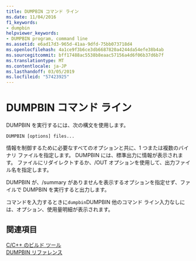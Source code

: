 ```yaml
---
title: DUMPBIN コマンド ライン
ms.date: 11/04/2016
f1_keywords:
- dumpbin
helpviewer_keywords:
- DUMPBIN program, command line
ms.assetid: e6ad17d3-965d-41aa-9dfd-75bb073718d4
ms.openlocfilehash: 4a1ce9f3b6ce3db6687820a4244da54efe38b4ab
ms.sourcegitcommit: bff17488ac5538b8eaac57156a4d6f06b37d6b7f
ms.translationtype: MT
ms.contentlocale: ja-JP
ms.lasthandoff: 03/05/2019
ms.locfileid: "57423925"
---
```

# <a name="dumpbin-command-line"></a>DUMPBIN コマンド ライン

DUMPBIN を実行するには、次の構文を使用します。

```
DUMPBIN [options] files...
```

情報を制御するために必要なすべてのオプションと共に、1 つまたは複数のバイナリ ファイルを指定します。 DUMPBIN には、標準出力に情報が表示されます。 ファイルにリダイレクトするか、/OUT オプションを使用して、出力ファイル名を指定します。

DUMPBIN が、/summary がありませんを表示するオプションを指定せず、ファイルで DUMPBIN を実行すると出力します。

コマンドを入力するときに`dumpbin`DUMPBIN 他のコマンド ライン入力なしには、オプション、使用量明細が表示されます。

## <a name="see-also"></a>関連項目

[C/C++ のビルド ツール](../../build/reference/c-cpp-build-tools.md)<br/>
[DUMPBIN リファレンス](../../build/reference/dumpbin-reference.md)
